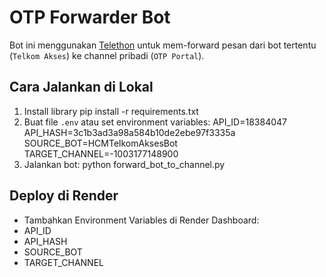 # OTP Forwarder Bot

Bot ini menggunakan [Telethon](https://docs.telethon.dev/) untuk mem-forward pesan
dari bot tertentu (`Telkom Akses`) ke channel pribadi (`OTP Portal`).

## Cara Jalankan di Lokal
1. Install library
pip install -r requirements.txt
3. Buat file `.env` atau set environment variables:
API_ID=18384047
API_HASH=3c1b3ad3a98a584b10de2ebe97f3335a
SOURCE_BOT=HCMTelkomAksesBot
TARGET_CHANNEL=-1003177148900
4. Jalankan bot:
python forward_bot_to_channel.py

## Deploy di Render
- Tambahkan Environment Variables di Render Dashboard:
- API_ID
- API_HASH
- SOURCE_BOT
- TARGET_CHANNEL
